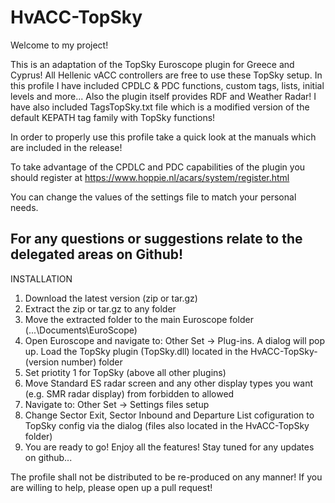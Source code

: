# HvACC-TopSky

Welcome to my project!

This is an adaptation of the TopSky Euroscope plugin for Greece and Cyprus!
All Hellenic vACC controllers are free to use these TopSky setup.
In this profile I have included CPDLC & PDC functions, custom tags, lists, initial levels and more...
Also the plugin itself provides RDF and Weather Radar!
I have also included TagsTopSky.txt file which is a modified version of the default KEPATH tag family with TopSky functions!

In order to properly use this profile take a quick look at the manuals which are included in the release!

To take advantage of the CPDLC and PDC capabilities of the plugin you should register at https://www.hoppie.nl/acars/system/register.html

You can change the values of the settings file to match your personal needs.

For any questions or suggestions relate to the delegated areas on Github!
----------------------------------------------------------------------------------------------------------------------------------
INSTALLATION

1) Download the latest version (zip or tar.gz)
2) Extract the zip or tar.gz to any folder
3) Move the extracted folder to the main Euroscope folder (...\Documents\EuroScope)
3) Open Euroscope and navigate to: Other Set -> Plug-ins. A dialog will pop up. Load the TopSky plugin (TopSky.dll) located in the HvACC-TopSky-(version number) folder
4) Set priotity 1 for TopSky (above all other plugins)
5) Move Standard ES radar screen and any other display types you want (e.g. SMR radar display) from forbidden to allowed
5) Navigate to: Other Set -> Settings files setup
6) Change Sector Exit, Sector Inbound and Departure List cofiguration to TopSky config via the dialog (files also located in the HvACC-TopSky folder)
7) You are ready to go! Enjoy all the features! Stay tuned for any updates on github... 

The profile shall not be distributed to be re-produced on any manner!
If you are willing to help, please open up a pull request!
